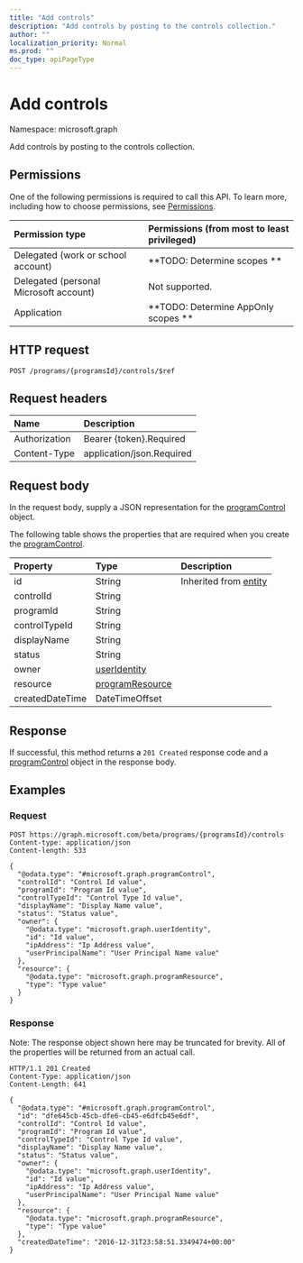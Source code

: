 ```yaml
---
title: "Add controls"
description: "Add controls by posting to the controls collection."
author: ""
localization_priority: Normal
ms.prod: ""
doc_type: apiPageType
---
```


# Add controls

Namespace: microsoft.graph

Add controls by posting to the controls collection.

## Permissions
One of the following permissions is required to call this API. To learn more, including how to choose permissions, see [Permissions](/concepts/permissions-reference.md).

|Permission type|Permissions (from most to least privileged)|
|:---|:---|
|Delegated (work or school account)|**TODO: Determine scopes **|
|Delegated (personal Microsoft account)|Not supported.|
|Application|**TODO: Determine AppOnly scopes **|

## HTTP request
<!-- {
  "blockType": "ignored"
}
-->
``` http
POST /programs/{programsId}/controls/$ref
```

## Request headers
|Name|Description|
|:---|:---|
|Authorization|Bearer {token}.Required|
|Content-Type|application/json.Required|

## Request body
In the request body, supply a JSON representation for the [programControl](../resources/programcontrol.md) object.

The following table shows the properties that are required when you create the [programControl](../resources/programcontrol.md).

|Property|Type|Description|
|:---|:---|:---|
|id|String| Inherited from [entity](../resources/entity.md)|
|controlId|String||
|programId|String||
|controlTypeId|String||
|displayName|String||
|status|String||
|owner|[userIdentity](../resources/useridentity.md)||
|resource|[programResource](../resources/programresource.md)||
|createdDateTime|DateTimeOffset||



## Response
If successful, this method returns a `201 Created` response code and a [programControl](../resources/programcontrol.md) object in the response body.

## Examples

### Request
<!-- {
  "blockType": "request",
  "name": "create_programcontrol_from_programcontrols"
}
-->
``` http
POST https://graph.microsoft.com/beta/programs/{programsId}/controls
Content-type: application/json
Content-length: 533

{
  "@odata.type": "#microsoft.graph.programControl",
  "controlId": "Control Id value",
  "programId": "Program Id value",
  "controlTypeId": "Control Type Id value",
  "displayName": "Display Name value",
  "status": "Status value",
  "owner": {
    "@odata.type": "microsoft.graph.userIdentity",
    "id": "Id value",
    "ipAddress": "Ip Address value",
    "userPrincipalName": "User Principal Name value"
  },
  "resource": {
    "@odata.type": "microsoft.graph.programResource",
    "type": "Type value"
  }
}
```

### Response
Note: The response object shown here may be truncated for brevity. All of the properties will be returned from an actual call.
<!-- {
  "blockType": "response",
  "truncated": true,
  "@odata.type": "microsoft.graph.programcontrol"
}
-->
``` http
HTTP/1.1 201 Created
Content-Type: application/json
Content-Length: 641

{
  "@odata.type": "#microsoft.graph.programControl",
  "id": "dfe645cb-45cb-dfe6-cb45-e6dfcb45e6df",
  "controlId": "Control Id value",
  "programId": "Program Id value",
  "controlTypeId": "Control Type Id value",
  "displayName": "Display Name value",
  "status": "Status value",
  "owner": {
    "@odata.type": "microsoft.graph.userIdentity",
    "id": "Id value",
    "ipAddress": "Ip Address value",
    "userPrincipalName": "User Principal Name value"
  },
  "resource": {
    "@odata.type": "microsoft.graph.programResource",
    "type": "Type value"
  },
  "createdDateTime": "2016-12-31T23:58:51.3349474+00:00"
}
```

